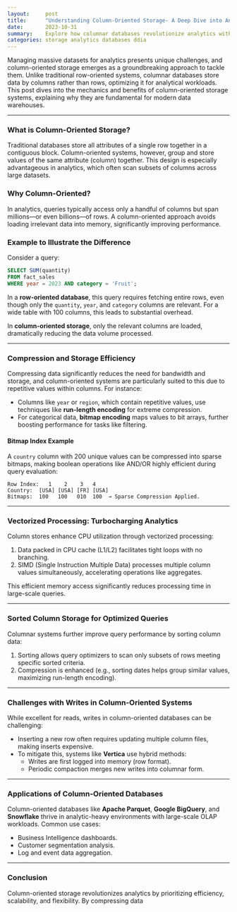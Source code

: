 ```yaml
---
layout:     post    
title:      "Understanding Column-Oriented Storage- A Deep Dive into Analytics Optimization"    
date:       2023-10-31    
summary:    Explore how columnar databases revolutionize analytics with efficient storage, compression, vectorized processing, and more.    
categories: storage analytics databases ddia
---
```


Managing massive datasets for analytics presents unique challenges, and column-oriented storage emerges as a groundbreaking approach to tackle them. Unlike traditional row-oriented systems, columnar databases store data by columns rather than rows, optimizing it for analytical workloads. This post dives into the mechanics and benefits of column-oriented storage systems, explaining why they are fundamental for modern data warehouses.
   
---  

### **What is Column-Oriented Storage?**

Traditional databases store all attributes of a single row together in a contiguous block. Column-oriented systems, however, group and store values of the same attribute (column) together. This design is especially advantageous in analytics, which often scan subsets of columns across large datasets.

### **Why Column-Oriented?**

In analytics, queries typically access only a handful of columns but span millions—or even billions—of rows. A column-oriented approach avoids loading irrelevant data into memory, significantly improving performance.

### **Example to Illustrate the Difference**

Consider a query:
```sql  
SELECT SUM(quantity)   
FROM fact_sales   
WHERE year = 2023 AND category = 'Fruit';  
```  

In a **row-oriented database**, this query requires fetching entire rows, even though only the `quantity`, `year`, and `category` columns are relevant. For a wide table with 100 columns, this leads to substantial overhead.

In **column-oriented storage**, only the relevant columns are loaded, dramatically reducing the data volume processed.
   
---  

### **Compression and Storage Efficiency**

Compressing data significantly reduces the need for bandwidth and storage, and column-oriented systems are particularly suited to this due to repetitive values within columns. For instance:

- Columns like `year` or `region`, which contain repetitive values, use techniques like **run-length encoding** for extreme compression.
- For categorical data, **bitmap encoding** maps values to bit arrays, further boosting performance for tasks like filtering.

#### **Bitmap Index Example**
A `country` column with 200 unique values can be compressed into sparse bitmaps, making boolean operations like AND/OR highly efficient during query evaluation:
```plaintext  
Row Index:   1    2    3   4  
Country:  [USA] [USA] [FR] [USA]    
Bitmaps:  100   100   010  100  → Sparse Compression Applied.  
```  
   
---  

### **Vectorized Processing: Turbocharging Analytics**

Column stores enhance CPU utilization through vectorized processing:

1. Data packed in CPU cache (L1/L2) facilitates tight loops with no branching.
2. SIMD (Single Instruction Multiple Data) processes multiple column values simultaneously, accelerating operations like aggregates.

This efficient memory access significantly reduces processing time in large-scale queries.
   
---  

### **Sorted Column Storage for Optimized Queries**

Columnar systems further improve query performance by sorting column data:
1. Sorting allows query optimizers to scan only subsets of rows meeting specific sorted criteria.
2. Compression is enhanced (e.g., sorting dates helps group similar values, maximizing run-length encoding).

---  

### **Challenges with Writes in Column-Oriented Systems**

While excellent for reads, writes in column-oriented databases can be challenging:
- Inserting a new row often requires updating multiple column files, making inserts expensive.
- To mitigate this, systems like **Vertica** use hybrid methods:
    - Writes are first logged into memory (row format).
    - Periodic compaction merges new writes into columnar form.

---  

### **Applications of Column-Oriented Databases**

Column-oriented databases like **Apache Parquet**, **Google BigQuery**, and **Snowflake** thrive in analytic-heavy environments with large-scale OLAP workloads. Common use cases:
- Business Intelligence dashboards.
- Customer segmentation analysis.
- Log and event data aggregation.

---  

### **Conclusion**

Column-oriented storage revolutionizes analytics by prioritizing efficiency, scalability, and flexibility. By compressing data